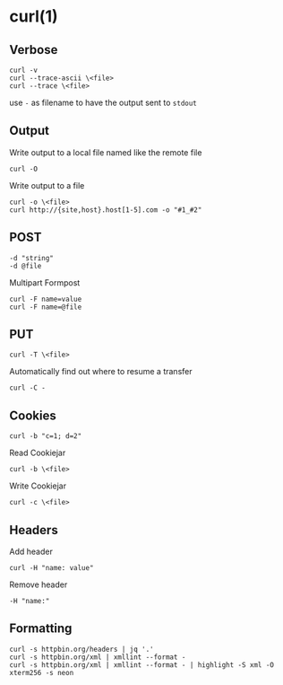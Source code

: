 
# curl(1)

## Verbose

    curl -v
    curl --trace-ascii \<file>
    curl --trace \<file>

  use `-` as filename to have the output sent to `stdout`

## Output

  Write output to a local file named like the remote file

    curl -O

  Write output to a file

    curl -o \<file>
    curl http://{site,host}.host[1-5].com -o "#1_#2"

## POST

    -d "string"
    -d @file

  Multipart Formpost

    curl -F name=value
    curl -F name=@file

## PUT

    curl -T \<file>

  Automatically find out where to resume a transfer

    curl -C -

## Cookies

    curl -b "c=1; d=2"

  Read Cookiejar

    curl -b \<file>

  Write Cookiejar

    curl -c \<file>

## Headers

  Add header

    curl -H "name: value"

  Remove header

    -H "name:"

## Formatting

    curl -s httpbin.org/headers | jq '.'
    curl -s httpbin.org/xml | xmllint --format -
    curl -s httpbin.org/xml | xmllint --format - | highlight -S xml -O xterm256 -s neon

